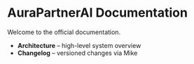 # AuraPartnerAI Documentation

Welcome to the official documentation.

- **Architecture** – high-level system overview
- **Changelog** – versioned changes via Mike
